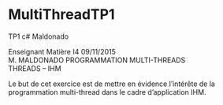 # MultiThreadTP1
TP1 c# Maldonado

Enseignant Matière 
I4   09/11/2015  
M. MALDONADO PROGRAMMATION MULTI-THREADS   
THREADS – IHM  
  
Le but de cet exercice est de mettre en évidence l’intérête de la programmation multi-thread dans le cadre d’application IHM.  
